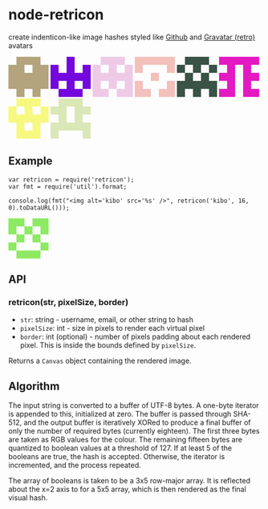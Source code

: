 node-retricon
=============

create indenticon-like image hashes styled like [Github][ghid] and
[Gravatar (retro)][gravatar] avatars

<img src="data:image/png;base64,iVBORw0KGgoAAAANSUhEUgAAAFAAAABQCAYAAACOEfKtAAAABmJLR0QA/wD/AP+gvaeTAAAA6UlEQVR4nO3cwQnDMBAAQcn9pYO04pdbSQcpMCliDEfIzt9GLHodnPZC79f50X9MejyvLd8fdx3kXxUQFRAVEBUQFRAVEBUQFRAVEBUQFRAVEBUQFRDt6XmezuOmz98NRAVEBUQFRAVEBUQFRAVEBUQFRAVEBUQFRAVEBUTj88Bf1w1EBUQFRAVEBUQFRAVEBUQFRAVEBUQFRAVEBUQFRAVEBUQFRAVEBUQFRAVEBUQFRAVEBUQFRAVEBUQFRAVEtKu7lu/rTu8L937gsAKiAqICogKiAqICogKiAqICogKiAqICogKiAqIvZX8WQ856c7cAAAAASUVORK5CYII=" />
<img src="data:image/png;base64,iVBORw0KGgoAAAANSUhEUgAAAFAAAABQCAYAAACOEfKtAAAABmJLR0QA/wD/AP+gvaeTAAAA70lEQVR4nO3byw2CQBRAUYaQUIglWgclWogr7MFjMkHu2fO7mdXLYyyTPffXKdcf78f41bt8Y5358H9QQFRAVEBUQFRAVEBUQFRAVEBUQFRAVEBUQFRAtF19Hqf0+zuBqICogKiAqICogKiAqICogKiAqICogKiAqICogGjoPOzuOoGogKiAqICogKiAqICogKiAqICogKiAqICogKiAaNMb6H7g7P3E9gMnKyAqICogKiAqICogKiAqICogKiAqICogKiAqIOJ/fa++X6jzxE4gKiAqICogKiAqICogKiAqICogKiAqICogKiAqIPoAa/kZThS0/D8AAAAASUVORK5CYII=" />
<img src="data:image/png;base64,iVBORw0KGgoAAAANSUhEUgAAAFAAAABQCAYAAACOEfKtAAAABmJLR0QA/wD/AP+gvaeTAAAA60lEQVR4nO3asQ2DQBAAQb9FAw5pxP3HNELoEuwixtIJsZPzj1YXnX490Oc4v3rGpNd7X/L9818/clcFRAVEBUQFRAVEBUQFRAVEBUQFRAVEBUQFRAVES/d5uk+7+v1NICogKiAqICogKiAqICogKiAqICogKiAqICogKiDifeDdNYGogKiAqICogKiAqICogKiAqICogKiAqICogKiAaNMDpt/nTd/fBKICogKiAqICogKiAqICogKiAqICogKiAqICogKi8feB0/s81QSiAqICogKiAqICogKiAqICogKiAqICogKiAqICoh9tCyN8tJuRyQAAAABJRU5ErkJggg==" />
<img src="data:image/png;base64,iVBORw0KGgoAAAANSUhEUgAAAFAAAABQCAYAAACOEfKtAAAABmJLR0QA/wD/AP+gvaeTAAAA6UlEQVR4nO3asQnDQBBFQZ9R6p4UuGwF6skF2D1oDIvgTQHieGz00fqcx/eRy57TD7i7AqICogKiAqICogKiAqICogKiAqICogKiAqICok0/8Nrf6x8PmaJ7aBeICogKiAqICogKiAqICogKiAqICogKiAqICogKiMa3PN3jpvfILhAVEBUQFRAVEBUQFRAVEBUQFRAVEBUQFRAVEBUQrbvvcar/A4cVEBUQFRAVEBUQFRAVEBUQFRAVEBUQFRAVEBUQ8R6odE+cfn8XiAqICogKiAqICogKiAqICogKiAqICogKiAqICoh+xesa6Scaqy0AAAAASUVORK5CYII=" />
<img src="data:image/png;base64,iVBORw0KGgoAAAANSUhEUgAAAFAAAABQCAYAAACOEfKtAAAABmJLR0QA/wD/AP+gvaeTAAAA7ElEQVR4nO3bQQ3DMBAAQbsqqgIogeIMgQIIrRTEVLKs7PzjRCu/Tpc50OvzvvSMlc7jO+X5x78+5K4KiAqICogKiAqICogKiAqICogKiAqICogKiAqIps7zdJ62+/u7gaiAqICogKiAqICogKiAqICogKiAqICogKiAqICIZmlj7D/Paz9wsQKiAqICogKiAqICogKiAqICogKiAqICogKiAiLeD7y7biAqICogKiAqICogKiAqICogKiAqICogKiAqICogeuoBu+/39b/wYgVEBUQFRAVEBUQFRAVEBUQFRAVEBUQFRAVEBUQ/IyYgQ9Wp+pQAAAAASUVORK5CYII=" />
<img src="data:image/png;base64,iVBORw0KGgoAAAANSUhEUgAAAFAAAABQCAYAAACOEfKtAAAABmJLR0QA/wD/AP+gvaeTAAAA40lEQVR4nO3a0QmDQBQFURWbEFJLircWwTJMD5mPR8g5Beg67Jfc9TrOZ+Fr2/QBfp2AkYCRgJGAkYCRgJGAkYCRgJGAkYCRgJGAkYDRWh9Q/ye+7nc6w/T73cBIwEjASMBIwEjASMBIwEjASMBIwEjASMBIwEjAaP/3fWD9fjcwEjASMBIwEjASMBIwEjASMBIwEjASMBIwEjASMNqn93nT7AOHCRgJGAkYCRgJGAkYCRgJGAkYCRgJGAkYCRgJGNkH2gfOEjASMBIwEjASMBIwEjASMBIwEjASMBIwEjASMPoAkZwbnfH18hEAAAAASUVORK5CYII=" />
<img alt='skull' src='data:image/png;base64,iVBORw0KGgoAAAANSUhEUgAAAFAAAABQCAYAAACOEfKtAAAABmJLR0QA/wD/AP+gvaeTAAAA6UlEQVR4nO3bMQrDMBAAQSkEAvlzKv854Mp5xASE8E5vWyyqjvMc6Ht+Ln3HSu/XMeX5x78OclcFRAVEBUQFRAVEBUQFRAVEBUQFRAVEBUQFRAVEU+d5Ok/b/fvdQFRAVEBUQFRAVEBUQFRAVEBUQFRAVEBUQFRAVEDE88C76waiAqICogKiAqICogKiAqICogKiAqICogKiAqICItqtG2P//b7+F16sgKiAqICogKiAqICogKiAqICogKiAqICogKiA6Ln6ALvvJ3YDUQFRAVEBUQFRAVEBUQFRAVEBUQFRAVEBUQFRAdEPBzQe4JFtsxcAAAAASUVORK5CYII=' />
<img alt='skull' src='data:image/png;base64,iVBORw0KGgoAAAANSUhEUgAAAFAAAABQCAYAAACOEfKtAAAABmJLR0QA/wD/AP+gvaeTAAAA7ElEQVR4nO3awQnDMBAAwSi4iTTgYlxwikkDKSMpYgyH8c5fQix6Hbce6PN9//SOSfvrWHL+edZD7qqAqICogKiAqICogKiAqICogKiAqICogKiAqIBoTc/zdB43/f5+ICogKiAqICogKiAqICogKiAqICogKiAqICogKiDarj6PU+0HDisgKiAqICogKiAqICogKiAqICogKiAqICogKiAa3w+8un4gKiAqICogKiAqICogKiAqICogKiAqICogKiAqINr0At2vm6bz0H4gKiAqICogKiAqICogKiAqICogKiAqICogKiAqIPoDDI8YGDwjRo0AAAAASUVORK5CYII=' />

## Example

	var retricon = require('retricon');
	var fmt = require('util').format;

	console.log(fmt("<img alt='kibo' src='%s' />", retricon('kibo', 16, 0).toDataURL()));

<img alt='kibo' src='data:image/png;base64,iVBORw0KGgoAAAANSUhEUgAAAFAAAABQCAYAAACOEfKtAAAABmJLR0QA/wD/AP+gvaeTAAAA60lEQVR4nO3aQQ0CQRBFwV2CBgwiAR1IwCAmQEQdfiCv7rs9eZlTZ87n+/45hh631ynfr89/WQ7/BwVEBUQFRAVEBUQFRAVEBUQFRAVEBUQFRAVEBURX/cF6n7ee3w1EBUQFRAVEBUQFRAVEBUQFRAVEBUQFRAVEBUQFRLRLO47f3+fp/G4gKiAqICogKiAqICogKiAqICogKiAqICogKiAqIDrX+7S13geOFRAVEBUQFRAVEBUQFRAVEBUQFRAVEBUQFRAVEM3fB671PnCsgKiAqICogKiAqICogKiAqICogKiAqICogKiA6AvEwSJRyc4JigAAAABJRU5ErkJggg==' />

## API

### retricon(str, pixelSize, border)

* `str`: string - username, email, or other string to hash
* `pixelSize`: int - size in pixels to render each virtual pixel
* `border`: int (optional) - number of pixels padding about each rendered pixel.
  This is inside the bounds defined by `pixelSize`.

Returns a `Canvas` object containing the rendered image.

## Algorithm

The input string is converted to a buffer of UTF-8 bytes. A one-byte iterator
is appended to this, initialized at zero. The buffer is passed through SHA-512,
and the output buffer is iteratively XORed to produce a final buffer of only
the number of required bytes (currently eighteen). The first three bytes are
taken as RGB values for the colour. The remaining fifteen bytes are quantized
to boolean values at a threshold of 127. If at least 5 of the booleans are true,
the hash is accepted. Otherwise, the iterator is incremented, and the process
repeated.

The array of booleans is taken to be a 3x5 row-major array. It is reflected
about the x=2 axis to for a 5x5 array, which is then rendered as the final
visual hash.

[ghid]: https://github.com/blog/1586-identicons
[gravatar]: https://en.gravatar.com/site/implement/images/
